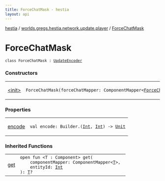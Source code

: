 ```yaml
---
title: ForceChatMask - hestia
layout: api
---
```


<div class='api-docs-breadcrumbs'><a href="../../index.html">hestia</a> / <a href="../index.html">worlds.gregs.hestia.network.update.player</a> / <a href="./index.html">ForceChatMask</a></div>

# ForceChatMask

<div class="signature"><code><span class="keyword">class </span><span class="identifier">ForceChatMask</span>&nbsp;<span class="symbol">:</span>&nbsp;<a href="../../worlds.gregs.hestia.game.update/-update-encoder/index.html"><span class="identifier">UpdateEncoder</span></a></code></div>

### Constructors

<table class="api-docs-table">
<tbody>
<tr>
<td markdown="1">

<a href="-init-.html">&lt;init&gt;</a>


</td>
<td markdown="1">
<div class="signature"><code><span class="identifier">ForceChatMask</span><span class="symbol">(</span><span class="parameterName" id="worlds.gregs.hestia.network.update.player.ForceChatMask$<init>(com.artemis.ComponentMapper((worlds.gregs.hestia.game.plugins.entity.components.update.ForceChat)))/forceChatMapper">forceChatMapper</span><span class="symbol">:</span>&nbsp;<span class="identifier">ComponentMapper</span><span class="symbol">&lt;</span><a href="../../worlds.gregs.hestia.game.plugins.entity.components.update/-force-chat/index.html"><span class="identifier">ForceChat</span></a><span class="symbol">&gt;</span><span class="symbol">)</span></code></div>

</td>
</tr>
</tbody>
</table>

### Properties

<table class="api-docs-table">
<tbody>
<tr>
<td markdown="1">

<a href="encode.html">encode</a>


</td>
<td markdown="1">
<div class="signature"><code><span class="keyword">val </span><span class="identifier">encode</span><span class="symbol">: </span><span class="identifier">Builder</span><span class="symbol">.</span><span class="symbol">(</span><a href="https://kotlinlang.org/api/latest/jvm/stdlib/kotlin/-int/index.html"><span class="identifier">Int</span></a><span class="symbol">,</span>&nbsp;<a href="https://kotlinlang.org/api/latest/jvm/stdlib/kotlin/-int/index.html"><span class="identifier">Int</span></a><span class="symbol">)</span>&nbsp;<span class="symbol">-&gt;</span>&nbsp;<a href="https://kotlinlang.org/api/latest/jvm/stdlib/kotlin/-unit/index.html"><span class="identifier">Unit</span></a></code></div>

</td>
</tr>
</tbody>
</table>

### Inherited Functions

<table class="api-docs-table">
<tbody>
<tr>
<td markdown="1">

<a href="../../worlds.gregs.hestia.game.update/-update-encoder/get.html">get</a>


</td>
<td markdown="1">
<div class="signature"><code><span class="keyword">open</span> <span class="keyword">fun </span><span class="symbol">&lt;</span><span class="identifier">T</span>&nbsp;<span class="symbol">:</span>&nbsp;<span class="identifier">Component</span><span class="symbol">&gt;</span> <span class="identifier">get</span><span class="symbol">(</span><br/>&nbsp;&nbsp;&nbsp;&nbsp;<span class="parameterName" id="worlds.gregs.hestia.game.update.UpdateEncoder$get(com.artemis.ComponentMapper((worlds.gregs.hestia.game.update.UpdateEncoder.get.T)), kotlin.Int)/componentMapper">componentMapper</span><span class="symbol">:</span>&nbsp;<span class="identifier">ComponentMapper</span><span class="symbol">&lt;</span><a href="../../worlds.gregs.hestia.game.update/-update-encoder/get.html#T"><span class="identifier">T</span></a><span class="symbol">&gt;</span><span class="symbol">, </span><br/>&nbsp;&nbsp;&nbsp;&nbsp;<span class="parameterName" id="worlds.gregs.hestia.game.update.UpdateEncoder$get(com.artemis.ComponentMapper((worlds.gregs.hestia.game.update.UpdateEncoder.get.T)), kotlin.Int)/entityId">entityId</span><span class="symbol">:</span>&nbsp;<a href="https://kotlinlang.org/api/latest/jvm/stdlib/kotlin/-int/index.html"><span class="identifier">Int</span></a><br/><span class="symbol">)</span><span class="symbol">: </span><a href="../../worlds.gregs.hestia.game.update/-update-encoder/get.html#T"><span class="identifier">T</span></a><span class="symbol">?</span></code></div>

</td>
</tr>
</tbody>
</table>
